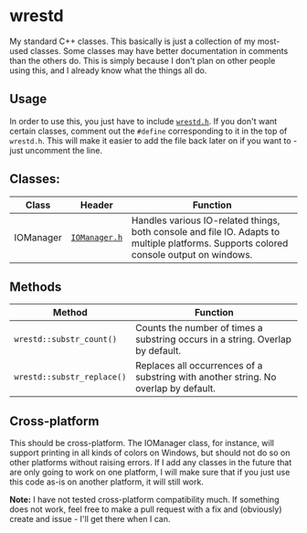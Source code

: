 # wrestd
My standard C++ classes. This basically is just a collection of my most-used classes. Some classes may have better documentation in comments than the others do. This is simply because I don't plan on other people using this, and I already know what the things all do.

## Usage
In order to use this, you just have to include [`wrestd.h`](Code/wrestd.h). If you don't want certain classes, comment out the `#define` corresponding to it in the top of `wrestd.h`. This will make it easier to add the file back later on if you want to - just uncomment the line.

## Classes:
| Class | Header | Function |
| --- | --- | --- |
| IOManager | [`IOManager.h`](Code/IOManager.h) | Handles various IO-related things, both console and file IO. Adapts to multiple platforms. Supports colored console output on windows. |

## Methods
| Method | Function |
| --- | --- |
| `wrestd::substr_count()` | Counts the number of times a substring occurs in a string. Overlap by default. |
| `wrestd::substr_replace()` | Replaces all occurrences of a substring with another string. No overlap by default. |

## Cross-platform
This should be cross-platform. The IOManager class, for instance, will support printing in all kinds of colors on Windows, but should not do so on other platforms without raising errors. If I add any classes in the future that are only going to work on one platform, I will make sure that if you just use this code as-is on another platform, it will still work.

**Note:** I have not tested cross-platform compatibility much. If something does not work, feel free to make a pull request with a fix and (obviously) create and issue - I'll get there when I can.